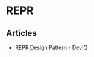 # REPR

## Articles
 - [REPR Design Pattern - DevIQ](https://deviq.com/design-patterns/repr-design-pattern)